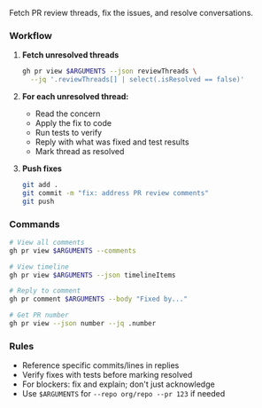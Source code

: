 Fetch PR review threads, fix the issues, and resolve conversations.

### Workflow
1. **Fetch unresolved threads**
   ```bash
   gh pr view $ARGUMENTS --json reviewThreads \
     --jq '.reviewThreads[] | select(.isResolved == false)'
   ```

2. **For each unresolved thread:**
   - Read the concern
   - Apply the fix to code
   - Run tests to verify
   - Reply with what was fixed and test results
   - Mark thread as resolved

3. **Push fixes**
   ```bash
   git add .
   git commit -m "fix: address PR review comments"
   git push
   ```

### Commands
```bash
# View all comments
gh pr view $ARGUMENTS --comments

# View timeline
gh pr view $ARGUMENTS --json timelineItems

# Reply to comment
gh pr comment $ARGUMENTS --body "Fixed by..."

# Get PR number
gh pr view --json number --jq .number
```

### Rules
- Reference specific commits/lines in replies
- Verify fixes with tests before marking resolved
- For blockers: fix and explain; don't just acknowledge
- Use `$ARGUMENTS` for `--repo org/repo --pr 123` if needed
